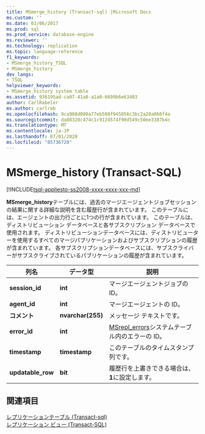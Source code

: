 ```yaml
---
title: MSmerge_history (Transact-sql) |Microsoft Docs
ms.custom: ''
ms.date: 03/06/2017
ms.prod: sql
ms.prod_service: database-engine
ms.reviewer: ''
ms.technology: replication
ms.topic: language-reference
f1_keywords:
- MSmerge_history_TSQL
- MSmerge_history
dev_langs:
- TSQL
helpviewer_keywords:
- MSmerge_history system table
ms.assetid: 936195ad-ca07-41a8-a1a0-6699b6e63403
author: CarlRabeler
ms.author: carlrab
ms.openlocfilehash: 9ca908d080a77eb580f945856c3bc2a28a066f4a
ms.sourcegitcommit: da88320c474c1c9124574f90d549c50ee3387b4c
ms.translationtype: MT
ms.contentlocale: ja-JP
ms.lasthandoff: 07/01/2020
ms.locfileid: "85736720"
---
```

# <a name="msmerge_history-transact-sql"></a>MSmerge_history (Transact-SQL)
[!INCLUDE[tsql-appliesto-ss2008-xxxx-xxxx-xxx-md](../../includes/applies-to-version/sqlserver.md)]

  **MSmerge_history**テーブルには、過去のマージエージェントジョブセッションの結果に関する詳細な説明を含む履歴行が含まれています。 このテーブルには、エージェントの出力行ごとに1つの行が含まれています。 このテーブルは、ディストリビューション データベースと各サブスクリプション データベースで使用されます。 ディストリビューションデータベースには、ディストリビューターを使用するすべてのマージパブリケーションおよびサブスクリプションの履歴が含まれています。 各サブスクリプションデータベースには、サブスクライバーがサブスクライブされているパブリケーションの履歴が含まれています。  
  
|列名|データ型|説明|  
|-----------------|---------------|-----------------|  
|**session_id**|**int**|マージエージェントジョブの ID。|  
|**agent_id**|**int**|マージエージェントの ID。|  
|**コメント**|**nvarchar(255)**|メッセージ テキストです。|  
|**error_id**|**int**|[MSrepl_errors](../../relational-databases/system-tables/msrepl-errors-transact-sql.md)システムテーブル内のエラーの ID。|  
|**timestamp**|**timestamp**|このテーブルのタイムスタンプ列です。|  
|**updatable_row**|**bit**|履歴行を上書きできる場合は、 **1**に設定します。|  
  
## <a name="see-also"></a>関連項目  
 [レプリケーションテーブル &#40;Transact-sql&#41;](../../relational-databases/system-tables/replication-tables-transact-sql.md)   
 [レプリケーション ビュー &#40;Transact-SQL&#41;](../../relational-databases/system-views/replication-views-transact-sql.md)  
  
  
